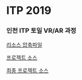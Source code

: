 # ITP 2019
### 인천 ITP 토일 VR/AR 과정

[리소스 압축파일](https://github.com/IndieGameMaker/UnityBook)

[프로젝트 소스](https://github.com/IndieGameMaker/SpaceShooter1)

[최종 프로젝트 소스](https://1drv.ms/u/s!Asker0nVo1TS1o0XVagaTNX1h692RQ?e=prZq2F)
